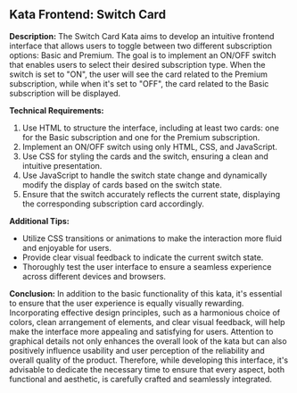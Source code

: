 ## Kata Frontend: Switch Card

**Description:**
The Switch Card Kata aims to develop an intuitive frontend interface that allows users to toggle between two different subscription options: Basic and Premium. The goal is to implement an ON/OFF switch that enables users to select their desired subscription type. When the switch is set to "ON", the user will see the card related to the Premium subscription, while when it's set to "OFF", the card related to the Basic subscription will be displayed.

**Technical Requirements:**
1. Use HTML to structure the interface, including at least two cards: one for the Basic subscription and one for the Premium subscription.
2. Implement an ON/OFF switch using only HTML, CSS, and JavaScript.
3. Use CSS for styling the cards and the switch, ensuring a clean and intuitive presentation.
4. Use JavaScript to handle the switch state change and dynamically modify the display of cards based on the switch state.
5. Ensure that the switch accurately reflects the current state, displaying the corresponding subscription card accordingly.

**Additional Tips:**
- Utilize CSS transitions or animations to make the interaction more fluid and enjoyable for users.
- Provide clear visual feedback to indicate the current switch state.
- Thoroughly test the user interface to ensure a seamless experience across different devices and browsers.

**Conclusion:**
In addition to the basic functionality of this kata, it's essential to ensure that the user experience is equally visually rewarding. Incorporating effective design principles, such as a harmonious choice of colors, clean arrangement of elements, and clear visual feedback, will help make the interface more appealing and satisfying for users. Attention to graphical details not only enhances the overall look of the kata but can also positively influence usability and user perception of the reliability and overall quality of the product. Therefore, while developing this interface, it's advisable to dedicate the necessary time to ensure that every aspect, both functional and aesthetic, is carefully crafted and seamlessly integrated.

